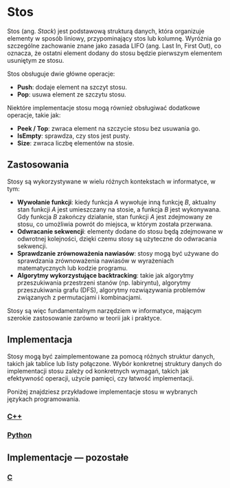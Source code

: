 # Stos

Stos (ang. *Stack*) jest podstawową strukturą danych, która organizuje elementy w sposób liniowy, przypominający stos lub kolumnę. Wyróżnia go szczególne zachowanie znane jako zasada LIFO (ang. Last In, First Out), co oznacza, że ostatni element dodany do stosu będzie pierwszym elementem usuniętym ze stosu.

Stos obsługuje dwie główne operacje:

- **Push**: dodaje element na szczyt stosu.
- **Pop**: usuwa element ze szczytu stosu.

Niektóre implementacje stosu mogą również obsługiwać dodatkowe operacje, takie jak:

- **Peek / Top**: zwraca element na szczycie stosu bez usuwania go.
- **IsEmpty**: sprawdza, czy stos jest pusty.
- **Size**: zwraca liczbę elementów na stosie.

## Zastosowania

Stosy są wykorzystywane w wielu różnych kontekstach w informatyce, w tym:

- **Wywołanie funkcji**: kiedy funkcja $A$ wywołuje inną funkcję $B$, aktualny stan funkcji $A$ jest umieszczany na stosie, a funkcja $B$ jest wykonywana. Gdy funkcja $B$ zakończy działanie, stan funkcji $A$ jest zdejmowany ze stosu, co umożliwia powrót do miejsca, w którym została przerwana.
- **Odwracanie sekwencji**: elementy dodane do stosu będą zdejmowane w odwrotnej kolejności, dzięki czemu stosy są użyteczne do odwracania sekwencji.
- **Sprawdzanie zrównoważenia nawiasów**: stosy mogą być używane do sprawdzania zrównoważenia nawiasów w wyrażeniach matematycznych lub kodzie programu.
- **Algorytmy wykorzystujące backtracking**: takie jak algorytmy przeszukiwania przestrzeni stanów (np. labiryntu), algorytmy przeszukiwania grafu (DFS), algorytmy rozwiązywania problemów związanych z permutacjami i kombinacjami.

Stosy są więc fundamentalnym narzędziem w informatyce, mającym szerokie zastosowanie zarówno w teorii jak i praktyce.

## Implementacja

Stosy mogą być zaimplementowane za pomocą różnych struktur danych, takich jak tablice lub listy połączone. Wybór konkretnej struktury danych do implementacji stosu zależy od konkretnych wymagań, takich jak efektywność operacji, użycie pamięci, czy łatwość implementacji.

Poniżej znajdziesz przykładowe implementacje stosu w wybranych językach programowania.

### [C++](../../programming/c++/algorithms/structures/stack.md)

### [Python](../../programming/python/algorithms/structures/stack.md)

## Implementacje — pozostałe

### [C](../../programming/c/algorithms/structures/stack.md)
